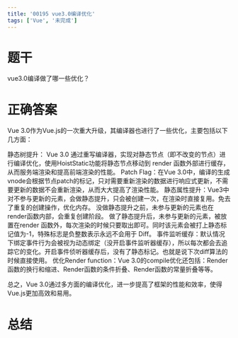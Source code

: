 ```yaml
---
title: '00195 vue3.0编译优化'
tags: ['Vue', '未完成']
---
```


# 题干

vue3.0编译做了哪一些优化？

# 正确答案

Vue 3.0作为Vue.js的一次重大升级，其编译器也进行了一些优化，主要包括以下几方面：

静态树提升： Vue 3.0 通过重写编译器，实现对静态节点（即不改变的节点）进行编译优化，使用HoistStatic功能将静态节点移动到 render 函数外部进行缓存，从而服务端渲染和提高前端渲染的性能。
Patch Flag：在Vue 3.0中，编译的生成vnode会根据节点patch的标记，只对需要重新渲染的数据进行响应式更新，不需要更新的数据不会重新渲染，从而大大提高了渲染性能。
静态属性提升：Vue3中对不参与更新的元素，会做静态提升，只会被创建一次，在渲染时直接复用。免去了重复的创建操作，优化内存。 没做静态提升之前，未参与更新的元素也在render函数内部，会重复创建阶段。
做了静态提升后，未参与更新的元素，被放置在render 函数外，每次渲染的时候只要取出即可。同时该元素会被打上静态标记值为-1，特殊标志是负整数表示永远不会用于 Diff。
事件监听缓存：默认情况下绑定事件行为会被视为动态绑定（没开启事件监听器缓存），所以每次都会去追踪它的变化。开启事件侦听器缓存后，没有了静态标记。也就是说下次diff算法的时候直接使用。
优化Render function：Vue 3.0的compile优化还包括：Render函数的换行和缩进、Render函数的条件折叠、Render函数的常量折叠等等。

总之，Vue 3.0通过多方面的编译优化，进一步提高了框架的性能和效率，使得Vue.js更加高效和易用。

# 总结



<script>
  function func() {

  }
  
</script>